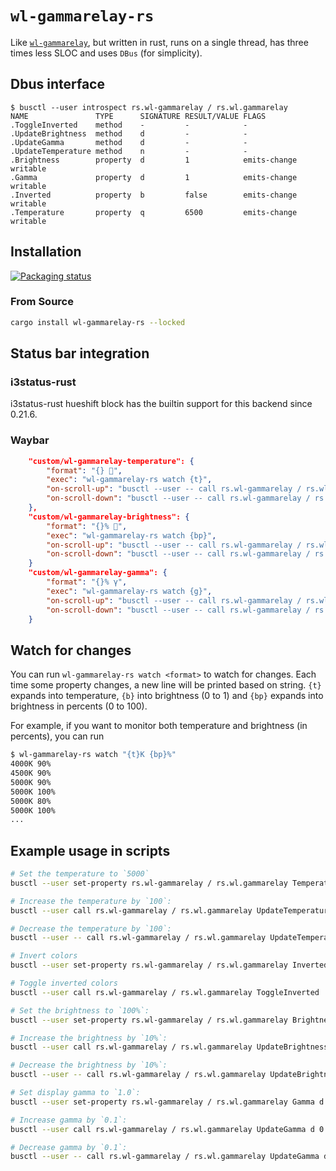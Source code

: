 # `wl-gammarelay-rs`

Like [`wl-gammarelay`](https://github.com/jeremija/wl-gammarelay), but written in rust, runs on a single thread, has three times less SLOC and uses `DBus` (for simplicity).

## Dbus interface

```
$ busctl --user introspect rs.wl-gammarelay / rs.wl.gammarelay
NAME               TYPE      SIGNATURE RESULT/VALUE FLAGS
.ToggleInverted    method    -         -            -
.UpdateBrightness  method    d         -            -
.UpdateGamma       method    d         -            -
.UpdateTemperature method    n         -            -
.Brightness        property  d         1            emits-change writable
.Gamma             property  d         1            emits-change writable
.Inverted          property  b         false        emits-change writable
.Temperature       property  q         6500         emits-change writable
```

## Installation

[![Packaging status](https://repology.org/badge/vertical-allrepos/wl-gammarelay-rs.svg)](https://repology.org/project/wl-gammarelay-rs/versions)

### From Source

```sh
cargo install wl-gammarelay-rs --locked
```

## Status bar integration

### i3status-rust

i3status-rust hueshift block has the builtin support for this backend since 0.21.6.

### Waybar

```json
    "custom/wl-gammarelay-temperature": {
        "format": "{} ",
        "exec": "wl-gammarelay-rs watch {t}",
        "on-scroll-up": "busctl --user -- call rs.wl-gammarelay / rs.wl.gammarelay UpdateTemperature n +100",
        "on-scroll-down": "busctl --user -- call rs.wl-gammarelay / rs.wl.gammarelay UpdateTemperature n -100"
    },
    "custom/wl-gammarelay-brightness": {
        "format": "{}% ",
        "exec": "wl-gammarelay-rs watch {bp}",
        "on-scroll-up": "busctl --user -- call rs.wl-gammarelay / rs.wl.gammarelay UpdateBrightness d +0.02",
        "on-scroll-down": "busctl --user -- call rs.wl-gammarelay / rs.wl.gammarelay UpdateBrightness d -0.02"
    }
    "custom/wl-gammarelay-gamma": {
        "format": "{}% γ",
        "exec": "wl-gammarelay-rs watch {g}",
        "on-scroll-up": "busctl --user -- call rs.wl-gammarelay / rs.wl.gammarelay UpdateGamma d +0.02",
        "on-scroll-down": "busctl --user -- call rs.wl-gammarelay / rs.wl.gammarelay UpdateGamma d -0.02"
    }
```

## Watch for changes

You can run `wl-gammarelay-rs watch <format>` to watch for changes. Each time some property changes, a new line will be printed based on <format> string. `{t}` expands into temperature, `{b}` into brightness (0 to 1) and `{bp}` expands into brightness in percents (0 to 100).

For example, if you want to monitor both temperature and brightness (in percents), you can run
```sh
$ wl-gammarelay-rs watch "{t}K {bp}%"
4000K 90%
4500K 90%
5000K 90%
5000K 100%
5000K 80%
5000K 100%
...
```

## Example usage in scripts

```sh
# Set the temperature to `5000`
busctl --user set-property rs.wl-gammarelay / rs.wl.gammarelay Temperature q 5000

# Increase the temperature by `100`:
busctl --user call rs.wl-gammarelay / rs.wl.gammarelay UpdateTemperature n 100

# Decrease the temperature by `100`:
busctl --user -- call rs.wl-gammarelay / rs.wl.gammarelay UpdateTemperature n -100

# Invert colors
busctl --user set-property rs.wl-gammarelay / rs.wl.gammarelay Inverted b true

# Toggle inverted colors
busctl --user call rs.wl-gammarelay / rs.wl.gammarelay ToggleInverted

# Set the brightness to `100%`:
busctl --user set-property rs.wl-gammarelay / rs.wl.gammarelay Brightness d 1

# Increase the brightness by `10%`:
busctl --user call rs.wl-gammarelay / rs.wl.gammarelay UpdateBrightness d 0.1

# Decrease the brightness by `10%`:
busctl --user -- call rs.wl-gammarelay / rs.wl.gammarelay UpdateBrightness d -0.1

# Set display gamma to `1.0`:
busctl --user set-property rs.wl-gammarelay / rs.wl.gammarelay Gamma d 1

# Increase gamma by `0.1`:
busctl --user call rs.wl-gammarelay / rs.wl.gammarelay UpdateGamma d 0.1

# Decrease gamma by `0.1`:
busctl --user -- call rs.wl-gammarelay / rs.wl.gammarelay UpdateGamma d -0.1
```

